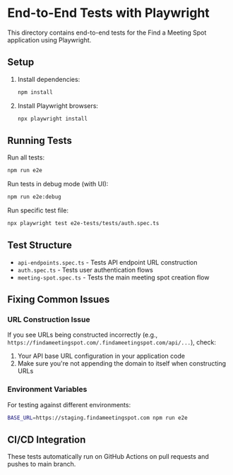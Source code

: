 # End-to-End Tests with Playwright

This directory contains end-to-end tests for the Find a Meeting Spot application using Playwright.

## Setup

1. Install dependencies:

   ```bash
   npm install
   ```

2. Install Playwright browsers:
   ```bash
   npx playwright install
   ```

## Running Tests

Run all tests:

```bash
npm run e2e
```

Run tests in debug mode (with UI):

```bash
npm run e2e:debug
```

Run specific test file:

```bash
npx playwright test e2e-tests/tests/auth.spec.ts
```

## Test Structure

- `api-endpoints.spec.ts` - Tests API endpoint URL construction
- `auth.spec.ts` - Tests user authentication flows
- `meeting-spot.spec.ts` - Tests the main meeting spot creation flow

## Fixing Common Issues

### URL Construction Issue

If you see URLs being constructed incorrectly (e.g., `https://findameetingspot.com/.findameetingspot.com/api/...`), check:

1. Your API base URL configuration in your application code
2. Make sure you're not appending the domain to itself when constructing URLs

### Environment Variables

For testing against different environments:

```bash
BASE_URL=https://staging.findameetingspot.com npm run e2e
```

## CI/CD Integration

These tests automatically run on GitHub Actions on pull requests and pushes to main branch.
